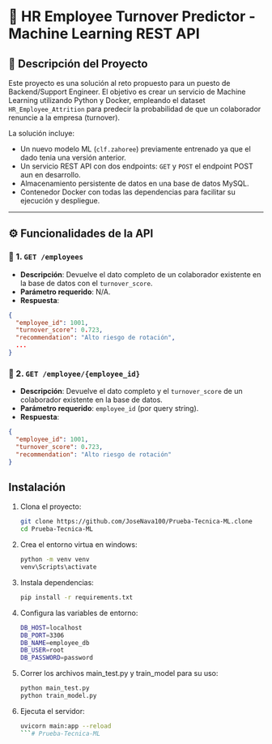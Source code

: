 # 💼 HR Employee Turnover Predictor - Machine Learning REST API

## 🧠 Descripción del Proyecto

Este proyecto es una solución al reto propuesto para un puesto de Backend/Support Engineer. El objetivo es crear un servicio de Machine Learning utilizando Python y Docker, empleando el dataset `HR_Employee_Attrition` para predecir la probabilidad de que un colaborador renuncie a la empresa (turnover).

La solución incluye:
- Un nuevo modelo ML (`clf.zahoree`) previamente entrenado ya que el dado tenia una versión anterior.
- Un servicio REST API con dos endpoints: `GET` y `POST` el endpoint POST aun en desarrollo.
- Almacenamiento persistente de datos en una base de datos MySQL.
- Contenedor Docker con todas las dependencias para facilitar su ejecución y despliegue.

---

## ⚙️ Funcionalidades de la API

### 📍 1. `GET /employees`
- **Descripción**: Devuelve el dato completo de un colaborador existente en la base de datos con el `turnover_score`.
- **Parámetro requerido**: N/A.
- **Respuesta**:
```json
{
  "employee_id": 1001,
  "turnover_score": 0.723,
  "recommendation": "Alto riesgo de rotación",
  ...
}
```

### 📍 2. `GET /employee/{employee_id}`
- **Descripción**: Devuelve el dato completo y el `turnover_score` de un colaborador existente en la base de datos.
- **Parámetro requerido**: `employee_id` (por query string).
- **Respuesta**:
```json
{
  "employee_id": 1001,
  "turnover_score": 0.723,
  "recommendation": "Alto riesgo de rotación"
}
```

## Instalación

1. Clona el proyecto:
   ```bash
   git clone https://github.com/JoseNava100/Prueba-Tecnica-ML.clone
   cd Prueba-Tecnica-ML
   ```

2. Crea el entorno virtua en windows:
   ```bash
   python -m venv venv
   venv\Scripts\activate
   ```

3. Instala dependencias:
   ```bash
   pip install -r requirements.txt
   ```

4. Configura las variables de entorno:
   ```bash
   DB_HOST=localhost
   DB_PORT=3306
   DB_NAME=employee_db
   DB_USER=root
   DB_PASSWORD=password
   ```

4. Correr los archivos main_test.py y train_model para su uso:
   ```bash
   python main_test.py
   python train_model.py
   ```

5. Ejecuta el servidor:
   ```bash
   uvicorn main:app --reload
   ```#   P r u e b a - T e c n i c a - M L 
 
 

